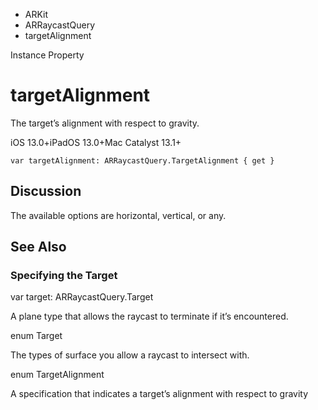 

- ARKit
- ARRaycastQuery
-  targetAlignment 

Instance Property

# targetAlignment

The target’s alignment with respect to gravity.

iOS 13.0+iPadOS 13.0+Mac Catalyst 13.1+

``` source
var targetAlignment: ARRaycastQuery.TargetAlignment { get }
```

## Discussion

The available options are horizontal, vertical, or any.

## See Also

### Specifying the Target

var target: ARRaycastQuery.Target

A plane type that allows the raycast to terminate if it’s encountered.

enum Target

The types of surface you allow a raycast to intersect with.

enum TargetAlignment

A specification that indicates a target’s alignment with respect to gravity

